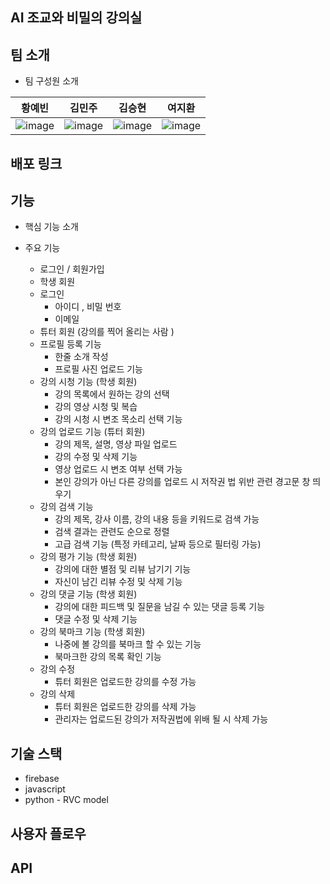 ## AI 조교와 비밀의 강의실

팀 소개
-------
* 팀 구성원 소개

|황예빈|김민주|김승현|여지환|
|-----|------|-----|-----|
|![image](https://github.com/GNB-hackathon/AI-Classroom-FrontEnd/assets/137675779/22200123-5423-4a9b-96ed-cf3803d8946d)|![image](https://github.com/GNB-hackathon/AI-Classroom-FrontEnd/assets/137675779/22200123-5423-4a9b-96ed-cf3803d8946d)|![image](https://github.com/GNB-hackathon/AI-Classroom-FrontEnd/assets/137675779/9a724c22-3772-4133-9c85-0a8951e7a18c)|![image](https://github.com/GNB-hackathon/AI-Classroom-FrontEnd/assets/137675779/22200123-5423-4a9b-96ed-cf3803d8946d)|


배포 링크
------


기능
------

* 핵심 기능 소개

* 주요 기능
  - 로그인 / 회원가입
  - 학생 회원
  - 로그인
      - 아이디 , 비밀 번호
      - 이메일
  - 튜터 회원 (강의를 찍어 올리는 사람 )
  - 프로필 등록 기능
      - 한줄 소개 작성
      - 프로필 사진 업로드 기능
  - 강의 시청 기능 (학생 회원)
      - 강의 목록에서 원하는 강의 선택
      - 강의 영상 시청 및 복습
      - 강의 시청 시 변조 목소리 선택 기능
  - 강의 업로드 기능 (튜터 회원)
      - 강의 제목, 설명, 영상 파일 업로드
      - 강의 수정 및 삭제 기능
      - 영상 업로드 시 변조 여부 선택 가능
      - 본인 강의가 아닌 다른 강의를 업로드 시 저작권 법 위반 관련 경고문 창 띄우기
  - 강의 검색 기능
      - 강의 제목, 강사 이름, 강의 내용 등을 키워드로 검색 가능
      - 검색 결과는 관련도 순으로 정렬
      - 고급 검색 기능 (특정 카테고리, 날짜 등으로 필터링 가능)
  - 강의 평가 기능 (학생 회원)
      - 강의에 대한 별점 및 리뷰 남기기 기능
      - 자신이 남긴 리뷰 수정 및 삭제 기능
  - 강의 댓글 기능 (학생 회원)
      - 강의에 대한 피드백 및 질문을 남길 수 있는 댓글 등록 기능
      - 댓글 수정 및 삭제 기능
  - 강의 북마크 기능 (학생 회원)
      - 나중에 볼 강의를 북마크 할 수 있는 기능
      - 북마크한 강의 목록 확인 기능
  - 강의 수정
      - 튜터 회원은 업로드한 강의를 수정 가능
  - 강의 삭제
      - 튜터 회원은 업로드한 강의를 삭제 가능
      - 관리자는 업로드된 강의가 저작권법에 위배 될 시 삭제 가능 


기술 스택
--------

* firebase
* javascript
* python - RVC model


사용자 플로우
------------


API
---



